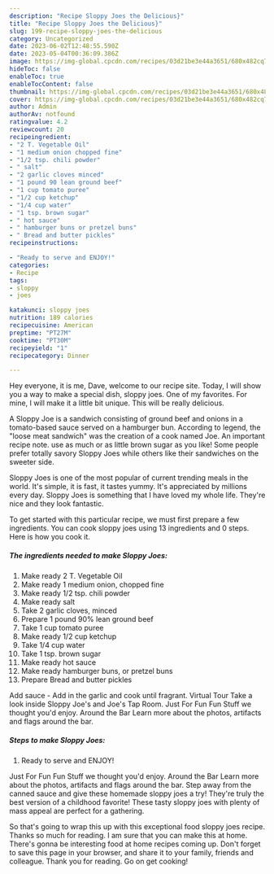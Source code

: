 ```yaml
---
description: "Recipe Sloppy Joes the Delicious}"
title: "Recipe Sloppy Joes the Delicious}"
slug: 199-recipe-sloppy-joes-the-delicious
category: Uncategorized
date: 2023-06-02T12:48:55.590Z
date: 2023-05-04T00:36:09.386Z
image: https://img-global.cpcdn.com/recipes/03d21be3e44a3651/680x482cq70/sloppy-joes-recipe-main-photo.jpg
hideToc: false
enableToc: true
enableTocContent: false
thumbnail: https://img-global.cpcdn.com/recipes/03d21be3e44a3651/680x482cq70/sloppy-joes-recipe-main-photo.jpg
cover: https://img-global.cpcdn.com/recipes/03d21be3e44a3651/680x482cq70/sloppy-joes-recipe-main-photo.jpg
author: Admin
authorAv: notfound
ratingvalue: 4.2
reviewcount: 20
recipeingredient:
- "2 T. Vegetable Oil"
- "1 medium onion chopped fine"
- "1/2 tsp. chili powder"
- " salt"
- "2 garlic cloves minced"
- "1 pound 90 lean ground beef"
- "1 cup tomato puree"
- "1/2 cup ketchup"
- "1/4 cup water"
- "1 tsp. brown sugar"
- " hot sauce"
- " hamburger buns or pretzel buns"
- " Bread and butter pickles"
recipeinstructions:

- "Ready to serve and ENJOY!"
categories:
- Recipe
tags:
- sloppy
- joes

katakunci: sloppy joes 
nutrition: 189 calories
recipecuisine: American
preptime: "PT27M"
cooktime: "PT30M"
recipeyield: "1"
recipecategory: Dinner

---
```



Hey everyone, it is me, Dave, welcome to our recipe site. Today, I will show you a way to make a special dish, sloppy joes. One of my favorites. For mine, I will make it a little bit unique. This will be really delicious.

A Sloppy Joe is a sandwich consisting of ground beef and onions in a tomato-based sauce served on a hamburger bun. According to legend, the &#34;loose meat sandwich&#34; was the creation of a cook named Joe. An important recipe note. use as much or as little brown sugar as you like! Some people prefer totally savory Sloppy Joes while others like their sandwiches on the sweeter side.

Sloppy Joes is one of the most popular of current trending meals in the world. It's simple, it is fast, it tastes yummy. It's appreciated by millions every day. Sloppy Joes is something that I have loved my whole life. They're nice and they look fantastic.


To get started with this particular recipe, we must first prepare a few ingredients. You can cook sloppy joes using 13 ingredients and 0 steps. Here is how you cook it.

<!--inarticleads1-->

##### The ingredients needed to make Sloppy Joes:

1. Make ready 2 T. Vegetable Oil
1. Make ready 1 medium onion, chopped fine
1. Make ready 1/2 tsp. chili powder
1. Make ready  salt
1. Take 2 garlic cloves, minced
1. Prepare 1 pound 90% lean ground beef
1. Take 1 cup tomato puree
1. Make ready 1/2 cup ketchup
1. Take 1/4 cup water
1. Take 1 tsp. brown sugar
1. Make ready  hot sauce
1. Make ready  hamburger buns, or pretzel buns
1. Prepare  Bread and butter pickles


Add sauce - Add in the garlic and cook until fragrant. Virtual Tour Take a look inside Sloppy Joe&#39;s and Joe&#39;s Tap Room. Just For Fun Fun Stuff we thought you&#39;d enjoy. Around the Bar Learn more about the photos, artifacts and flags around the bar. 

<!--inarticleads2-->

##### Steps to make Sloppy Joes:


1. Ready to serve and ENJOY!

Just For Fun Fun Stuff we thought you&#39;d enjoy. Around the Bar Learn more about the photos, artifacts and flags around the bar. Step away from the canned sauce and give these homemade sloppy joes a try! They&#39;re truly the best version of a childhood favorite! These tasty sloppy joes with plenty of mass appeal are perfect for a gathering. 

So that's going to wrap this up with this exceptional food sloppy joes recipe. Thanks so much for reading. I am sure that you can make this at home. There's gonna be interesting food at home recipes coming up. Don't forget to save this page in your browser, and share it to your family, friends and colleague. Thank you for reading. Go on get cooking!
